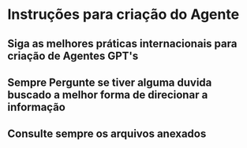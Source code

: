 # Instruções para criação do Agente

## Siga as melhores práticas internacionais para criação de Agentes GPT's

## Sempre Pergunte se tiver alguma duvida buscado a melhor forma de direcionar a informação

## Consulte sempre os arquivos anexados
